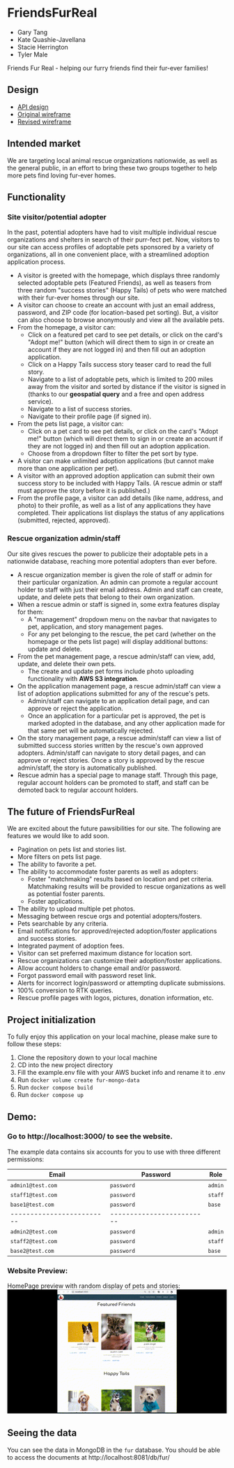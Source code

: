 # FriendsFurReal

- Gary Tang
- Kate Quashie-Javellana
- Stacie Herrington
- Tyler Male

Friends Fur Real - helping our furry friends find their fur-ever families!

## Design

- [API design](docs/api-design.md)
- [Original wireframe](docs/FriendsFurReal.png)
- [Revised wireframe](docs/fur.png)

## Intended market

We are targeting local animal rescue organizations nationwide, as well as the general public, in an effort to bring these two groups together to help more pets find loving fur-ever homes.

## Functionality

### Site visitor/potential adopter

In the past, potential adopters have had to visit multiple individual rescue organizations and shelters in search of their purr-fect pet.
Now, visitors to our site can access profiles of adoptable pets sponsored by a variety of organizations, all in one convenient place, with a streamlined adoption application process.
- A visitor is greeted with the homepage, which displays three randomly selected adoptable pets (Featured Friends), as well as teasers from three random "success stories" (Happy Tails) of pets who were matched with their fur-ever homes through our site.
- A visitor can choose to create an account with just an email address, password, and ZIP code (for location-based pet sorting). But, a visitor can also choose to browse anonymously and view all the available pets.
- From the homepage, a visitor can:
  - Click on a featured pet card to see pet details, or click on the card's "Adopt me!" button (which will direct them to sign in or create an account if they are not logged in) and then fill out an adoption application.
  - Click on a Happy Tails success story teaser card to read the full story.
  - Navigate to a list of adoptable pets, which is limited to 200 miles away from the visitor and sorted by distance if the visitor is signed in (thanks to our **geospatial query** and a free and open address service).
  - Navigate to a list of success stories.
  - Navigate to their profile page (if signed in).
- From the pets list page, a visitor can:
  - Click on a pet card to see pet details, or click on the card's "Adopt me!" button (which will direct them to sign in or create an account if they are not logged in) and then fill out an adoption application.
  - Choose from a dropdown filter to filter the pet sort by type.
- A visitor can make unlimited adoption applications (but cannot make more than one application per pet).
- A visitor with an approved adoption application can submit their own success story to be included with Happy Tails. (A rescue admin or staff must approve the story before it is published.)
- From the profile page, a visitor can add details (like name, address, and photo) to their profile, as well as a list of any applications they have completed. Their applications list displays the status of any applications (submitted, rejected, approved).

### Rescue organization admin/staff

Our site gives rescues the power to publicize their adoptable pets in a nationwide database, reaching more potential adopters than ever before.
- A rescue organization member is given the role of staff or admin for their particular organization. An admin can promote a regular account holder to staff with just their email address. Admin and staff can create, update, and delete pets that belong to their own organization.
- When a rescue admin or staff is signed in, some extra features display for them:
  - A "management" dropdown menu on the navbar that navigates to pet, application, and story management pages.
  - For any pet belonging to the rescue, the pet card (whether on the homepage or the pets list page) will display additional buttons: update and delete.
- From the pet management page, a rescue admin/staff can view, add, update, and delete their own pets.
  - The create and update pet forms include photo uploading functionality with **AWS S3 integration**.
- On the application management page, a rescue admin/staff can view a list of adoption applications submitted for any of the rescue's pets.
  - Admin/staff can navigate to an application detail page, and can approve or reject the application.
  - Once an application for a particular pet is approved, the pet is marked adopted in the database, and any other application made for that same pet will be automatically rejected.
- On the story management page, a rescue admin/staff can view a list of submitted success stories written by the rescue's own approved adopters. Admin/staff can navigate to story detail pages, and can approve or reject stories. Once a story is approved by the rescue admin/staff, the story is automatically published.
- Rescue admin has a special page to manage staff. Through this page, regular account holders can be promoted to staff, and staff can be demoted back to regular account holders.


## The future of FriendsFurReal

We are excited about the future pawsibilities for our site. The following are features we would like to add soon.
- Pagination on pets list and stories list.
- More filters on pets list page.
- The ability to favorite a pet.
- The ability to accommodate foster parents as well as adopters:
  - Foster "matchmaking" results based on location and pet criteria. Matchmaking results will be provided to rescue organizations as well as potential foster parents.
  - Foster applications.
- The ability to upload multiple pet photos.
- Messaging between rescue orgs and potential adopters/fosters.
- Pets searchable by any criteria.
- Email notifications for approved/rejected adoption/foster applications and success stories.
- Integrated payment of adoption fees.
- Visitor can set preferred maximum distance for location sort.
- Rescue organizations can customize their adoption/foster applications.
- Allow account holders to change email and/or password.
- Forgot password email with password reset link.
- Alerts for incorrect login/password or attempting duplicate submissions.
- 100% conversion to RTK queries.
- Rescue profile pages with logos, pictures, donation information, etc.

## Project initialization

To fully enjoy this application on your local machine, please make sure to follow these steps:

1. Clone the repository down to your local machine
2. CD into the new project directory
3. Fill the example.env file with your AWS bucket info and rename it to .env
4. Run `docker volume create fur-mongo-data`
4. Run `docker compose build`
5. Run `docker compose up`

## Demo:

### Go to http://localhost:3000/ to see the website.

The example data contains six accounts for you to use with
three different permissions:

|          Email          |  Password  |    Role    |
|-------------------------|------------|------------|
|    `admin1@test.com`    | `password` |  `admin`   |
|    `staff1@test.com`    | `password` |  `staff`   |
|    `base1@test.com`     | `password` |  `base`    |
|-------------------------|-------------------------|
|    `admin2@test.com`    | `password` |  `admin`   |
|    `staff2@test.com`    | `password` |  `staff`   |
|    `base2@test.com`     | `password` |  `base`    |


### Website Preview:

HomePage preview with random display of pets and stories:
<br>
![Semantic description of image](/preview/random_display.gif)
<br>

## Seeing the data

You can see the data in MongoDB in the `fur` database.
You should be able to access the documents at
http://localhost:8081/db/fur/ 

